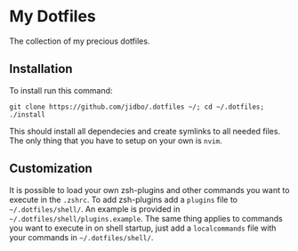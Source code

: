 # My Dotfiles
The collection of my precious dotfiles.

## Installation
To install run this command: 
```
git clone https://github.com/jidbo/.dotfiles ~/; cd ~/.dotfiles; ./install
```
This should install all dependecies and create symlinks to all needed files. The only thing that you have to setup on your own is `nvim`.

## Customization
It is possible to load your own zsh-plugins and other commands you want to execute in the `.zshrc`. To add zsh-plugins add a `plugins` file to `~/.dotfiles/shell/`. An example is provided in `~/.dotfiles/shell/plugins.example`. The same thing applies to commands you want to execute in on shell startup, just add a `localcommands` file with your commands in `~/.dotfiles/shell/`.
